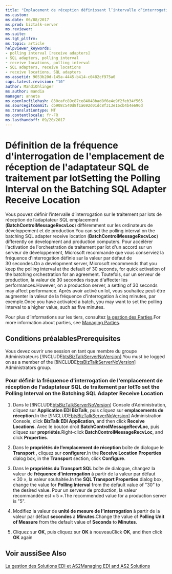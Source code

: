```yaml
---
title: "Emplacement de réception définissant l’intervalle d’interrogation sur l’adaptateur SQL de traitement par lot | Documents Microsoft"
ms.custom: 
ms.date: 06/08/2017
ms.prod: biztalk-server
ms.reviewer: 
ms.suite: 
ms.tgt_pltfrm: 
ms.topic: article
helpviewer_keywords:
- polling interval [receive adapters]
- SQL adapters, polling interval
- receive locations, polling interval
- SQL adapters, receive locations
- receive locations, SQL adapters
ms.assetid: 9053b20d-145a-4445-b414-c0482cf975a0
caps.latest.revision: "10"
author: MandiOhlinger
ms.author: mandia
manager: anneta
ms.openlocfilehash: 830cafc89c87ce84048bad8f6e4e9f2feb34f565
ms.sourcegitcommit: cb908c540d8f1a692d01dc8f313e16cb4b4e696d
ms.translationtype: MT
ms.contentlocale: fr-FR
ms.lasthandoff: 09/20/2017
---
```

# <a name="setting-the-polling-interval-on-the-batching-sql-adapter-receive-location"></a><span data-ttu-id="08ff4-102">Définition de la fréquence d'interrogation de l'emplacement de réception de l'adaptateur SQL de traitement par lot</span><span class="sxs-lookup"><span data-stu-id="08ff4-102">Setting the Polling Interval on the Batching SQL Adapter Receive Location</span></span>
<span data-ttu-id="08ff4-103">Vous pouvez définir l’intervalle d’interrogation sur le traitement par lots de réception de l’adaptateur SQL emplacement (**BatchControlMessageRecvLoc**) différemment sur les ordinateurs de développement et de production.</span><span class="sxs-lookup"><span data-stu-id="08ff4-103">You can set the polling interval on the batching SQL adapter receive location (**BatchControlMessageRecvLoc**) differently on development and production computers.</span></span> <span data-ttu-id="08ff4-104">Pour accélérer l'activation de l'orchestration de traitement par lot d'un accord sur un serveur de développement, Microsoft recommande que vous conserviez la fréquence d'interrogation définie sur la valeur par défaut de 30 secondes.</span><span class="sxs-lookup"><span data-stu-id="08ff4-104">On a development server, Microsoft recommends that you keep the polling interval at the default of 30 seconds, for quick activation of the batching orchestration for an agreement.</span></span> <span data-ttu-id="08ff4-105">Toutefois, sur un serveur de production, la valeur de 30 secondes risque d'affecter les performances.</span><span class="sxs-lookup"><span data-stu-id="08ff4-105">However, on a production server, a setting of 30 seconds may affect performance.</span></span> <span data-ttu-id="08ff4-106">Après avoir activé un lot, vous souhaitez peut-être augmenter la valeur de la fréquence d'interrogation à cinq minutes, par exemple.</span><span class="sxs-lookup"><span data-stu-id="08ff4-106">Once you have activated a batch, you may want to set the polling interval to a higher value, such as five minutes.</span></span>  
  
 <span data-ttu-id="08ff4-107">Pour plus d’informations sur les tiers, consultez [la gestion des Parties](../core/managing-parties.md).</span><span class="sxs-lookup"><span data-stu-id="08ff4-107">For more information about parties, see [Managing Parties](../core/managing-parties.md).</span></span>  
  
## <a name="prerequisites"></a><span data-ttu-id="08ff4-108">Conditions préalables</span><span class="sxs-lookup"><span data-stu-id="08ff4-108">Prerequisites</span></span>  
 <span data-ttu-id="08ff4-109">Vous devez ouvrir une session en tant que membre du groupe Administrateurs [!INCLUDE[btsBizTalkServerNoVersion](../includes/btsbiztalkservernoversion-md.md)].</span><span class="sxs-lookup"><span data-stu-id="08ff4-109">You must be logged on as a member of the [!INCLUDE[btsBizTalkServerNoVersion](../includes/btsbiztalkservernoversion-md.md)] Administrators group.</span></span>  
  
### <a name="to-set-the-polling-interval-on-the-batching-sql-adapter-receive-location"></a><span data-ttu-id="08ff4-110">Pour définir la fréquence d'interrogation de l'emplacement de réception de l'adaptateur SQL de traitement par lot</span><span class="sxs-lookup"><span data-stu-id="08ff4-110">To set the Polling Interval on the Batching SQL Adapter Receive Location</span></span>  
  
1.  <span data-ttu-id="08ff4-111">Dans le [!INCLUDE[btsBizTalkServerNoVersion](../includes/btsbiztalkservernoversion-md.md)] Console d’Administration, cliquez sur **Application EDI BizTalk**, puis cliquez sur **emplacements de réception**.</span><span class="sxs-lookup"><span data-stu-id="08ff4-111">In the [!INCLUDE[btsBizTalkServerNoVersion](../includes/btsbiztalkservernoversion-md.md)] Administration Console, click **BizTalk EDI Application**, and then click **Receive Locations**.</span></span> <span data-ttu-id="08ff4-112">Avec le bouton droit **BatchControlMessageRecvLoc**, puis cliquez sur **propriétés**.</span><span class="sxs-lookup"><span data-stu-id="08ff4-112">Right-click **BatchControlMessageRecvLoc**, and click **Properties**.</span></span>  
  
2.  <span data-ttu-id="08ff4-113">Dans le **propriétés de l’emplacement de réception** boîte de dialogue le **Transport** , cliquez sur **configurer**.</span><span class="sxs-lookup"><span data-stu-id="08ff4-113">In the **Receive Location Properties** dialog box, in the **Transport** section, click **Configure**.</span></span>  
  
3.  <span data-ttu-id="08ff4-114">Dans le **propriétés du Transport SQL** boîte de dialogue, changez la valeur de **fréquence d’interrogation** à partir de la valeur par défaut « 30 », la valeur souhaitée.</span><span class="sxs-lookup"><span data-stu-id="08ff4-114">In the **SQL Transport Properties** dialog box, change the value for **Polling Interval** from the default value of "30" to the desired value.</span></span> <span data-ttu-id="08ff4-115">Pour un serveur de production, la valeur recommandée est « 5 ».</span><span class="sxs-lookup"><span data-stu-id="08ff4-115">The recommended value for a production server is "5".</span></span>  
  
4.  <span data-ttu-id="08ff4-116">Modifiez la valeur de **unité de mesure de l’interrogation** à partir de la valeur par défaut **secondes** à **Minutes**.</span><span class="sxs-lookup"><span data-stu-id="08ff4-116">Change the value of **Polling Unit of Measure** from the default value of **Seconds** to **Minutes**.</span></span>  
  
5.  <span data-ttu-id="08ff4-117">Cliquez sur **OK**, puis cliquez sur **OK** à nouveau</span><span class="sxs-lookup"><span data-stu-id="08ff4-117">Click **OK**, and then click **OK** again</span></span>  
  
## <a name="see-also"></a><span data-ttu-id="08ff4-118">Voir aussi</span><span class="sxs-lookup"><span data-stu-id="08ff4-118">See Also</span></span>  
 [<span data-ttu-id="08ff4-119">La gestion des Solutions EDI et AS2</span><span class="sxs-lookup"><span data-stu-id="08ff4-119">Managing EDI and AS2 Solutions</span></span>](../core/managing-edi-and-as2-solutions.md)